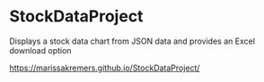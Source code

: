 # StockDataProject
Displays a stock data chart from JSON data and provides an Excel download option

https://marissakremers.github.io/StockDataProject/
